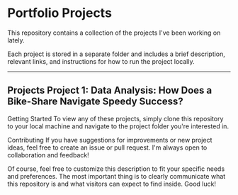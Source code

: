 # Portfolio Projects
This repository contains a collection of the projects I've been working on lately. 

Each project is stored in a separate folder and includes a brief description, relevant links, and instructions for how to run the project locally.

------------------------------------------------------------------------
Projects
Project 1: Data Analysis: How Does a Bike-Share Navigate Speedy Success?
------------------------------------------------------------------------


Getting Started
To view any of these projects, simply clone this repository to your local machine and navigate to the project folder you're interested in.

Contributing
If you have suggestions for improvements or new project ideas, feel free to create an issue or pull request. I'm always open to collaboration and feedback!

Of course, feel free to customize this description to fit your specific needs and preferences. The most important thing is to clearly communicate what this repository is and what visitors can expect to find inside. Good luck!
